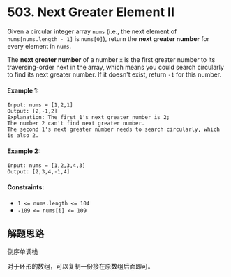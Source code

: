 # 503. Next Greater Element II

Given a circular integer array `nums` (i.e., the next element of `nums[nums.length - 1]` is `nums[0]`), return the **next greater number** for every element in `nums`.

The **next greater number** of a number `x` is the first greater number to its traversing-order next in the array, which means you could search circularly to find its next greater number. If it doesn't exist, return `-1` for this number.

#### Example 1:

```
Input: nums = [1,2,1]
Output: [2,-1,2]
Explanation: The first 1's next greater number is 2; 
The number 2 can't find next greater number. 
The second 1's next greater number needs to search circularly, which is also 2.
```

#### Example 2:

```
Input: nums = [1,2,3,4,3]
Output: [2,3,4,-1,4]
``` 

#### Constraints:

+ `1 <= nums.length <= 104`
+ `-109 <= nums[i] <= 109`

## 解题思路

倒序单调栈

对于环形的数组，可以复制一份接在原数组后面即可。
